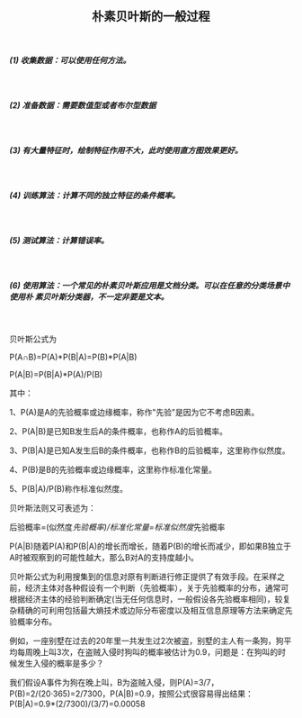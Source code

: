          
<h2 align="center">朴素贝叶斯的一般过程</h2></br>

<h5>(1) 收集数据：可以使用任何方法。</h5></br>
<h5>(2) 准备数据：需要数值型或者布尔型数据</h5></br>
<h5>(3) 有大量特征时，绘制特征作用不大，此时使用直方图效果更好。</h5></br>
<h5>(4) 训练算法：计算不同的独立特征的条件概率。</h5></br>
<h5>(5) 测试算法：计算错误率。</h5></br>
<h5>(6) 使用算法：一个常见的朴素贝叶斯应用是文档分类。可以在任意的分类场景中使用朴
素贝叶斯分类器，不一定非要是文本。</h5></br>

贝叶斯公式为

P(A∩B)=P(A)*P(B|A)=P(B)*P(A|B)

P(A|B)=P(B|A)*P(A)/P(B)

其中：

1、P(A)是A的先验概率或边缘概率，称作"先验"是因为它不考虑B因素。

2、P(A|B)是已知B发生后A的条件概率，也称作A的后验概率。

3、P(B|A)是已知A发生后B的条件概率，也称作B的后验概率，这里称作似然度。

4、P(B)是B的先验概率或边缘概率，这里称作标准化常量。

5、P(B|A)/P(B)称作标准似然度。

贝叶斯法则又可表述为：

后验概率=(似然度*先验概率)/标准化常量=标准似然度*先验概率

P(A|B)随着P(A)和P(B|A)的增长而增长，随着P(B)的增长而减少，即如果B独立于A时被观察到的可能性越大，那么B对A的支持度越小。

贝叶斯公式为利用搜集到的信息对原有判断进行修正提供了有效手段。在采样之前，经济主体对各种假设有一个判断（先验概率），关于先验概率的分布，通常可根据经济主体的经验判断确定(当无任何信息时，一般假设各先验概率相同)，较复杂精确的可利用包括最大熵技术或边际分布密度以及相互信息原理等方法来确定先验概率分布。

例如，一座别墅在过去的20年里一共发生过2次被盗，别墅的主人有一条狗，狗平均每周晚上叫3次，在盗贼入侵时狗叫的概率被估计为0.9，问题是：在狗叫的时候发生入侵的概率是多少？

我们假设A事件为狗在晚上叫，B为盗贼入侵，则P(A)=3/7，P(B)=2/(20·365)=2/7300，P(A|B)=0.9，按照公式很容易得出结果：P(B|A)=0.9*(2/7300)/(3/7)=0.00058

